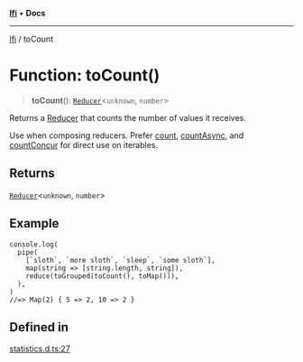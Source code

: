 [**lfi**](../readme.md) • **Docs**

***

[lfi](../globals.md) / toCount

# Function: toCount()

> **toCount**(): [`Reducer`](../type-aliases/Reducer.md)\<`unknown`, `number`\>

Returns a [Reducer](../type-aliases/Reducer.md) that counts the number of values it receives.

Use when composing reducers. Prefer [count](count.md), [countAsync](countAsync.md), and
[countConcur](countConcur.md) for direct use on iterables.

## Returns

[`Reducer`](../type-aliases/Reducer.md)\<`unknown`, `number`\>

## Example

```
console.log(
  pipe(
    [`sloth`, `more sloth`, `sleep`, `some sloth`],
    map(string => [string.length, string]),
    reduce(toGrouped(toCount(), toMap())),
  ),
)
//=> Map(2) { 5 => 2, 10 => 2 }
```

## Defined in

[statistics.d.ts:27](https://github.com/TomerAberbach/lfi/blob/d7a0f90dd72245d6efd6bd97c58a78b3f3028f25/src/operations/statistics.d.ts#L27)
